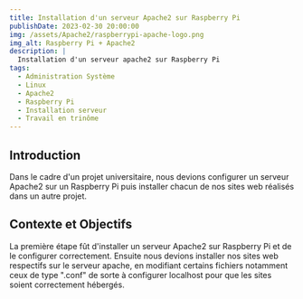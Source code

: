 ```yaml
---
title: Installation d'un serveur Apache2 sur Raspberry Pi
publishDate: 2023-02-30 20:00:00
img: /assets/Apache2/raspberrypi-apache-logo.png
img_alt: Raspberry Pi + Apache2
description: |
  Installation d'un serveur apache2 sur Raspberry Pi
tags:
  - Administration Système
  - Linux
  - Apache2
  - Raspberry Pi
  - Installation serveur
  - Travail en trinôme
---
```


## Introduction

Dans le cadre d'un projet universitaire, nous devions configurer un serveur Apache2 sur un Raspberry Pi puis installer chacun de nos sites web réalisés dans un autre projet.

## Contexte et Objectifs

La première étape fût d'installer un serveur Apache2 sur Raspberry Pi et de le configurer correctement.
Ensuite nous devions installer nos sites web respectifs sur le serveur apache, en modifiant certains fichiers notamment ceux de type ".conf" de sorte à configurer localhost pour que les sites soient correctement hébergés.
